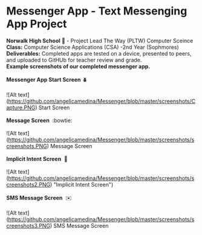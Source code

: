 # Messenger App - Text Messenging App Project<br>
<b>Norwalk High School</b> :school: - Project Lead The Way (PLTW) Computer Sceince</b><br>
<b>Class:</b> Computer Science Applications (CSA) -2nd Year (Sophmores) <br>
<b>Deliverables:</b> Completed apps are tested on a device, presented to peers, and uploaded to GitHUb for teacher review and grade.
<br>
<b>Example screenshots of our completed messenger app.</b><br><br>
<b>Messenger App Start Screen</b>&nbsp;:beetle:<br><br>
![Alt text] (https://github.com/angelicamedina/Messenger/blob/master/screenshots/Capture.PNG)
Start Screen
<br><br>
<b>Message Screen</b>&nbsp;&nbsp;:bowtie:<br><br>
![Alt text] (https://github.com/angelicamedina/Messenger/blob/master/screenshots/screenshots.PNG)
Message Screen
<br><br>
<b>Implicit Intent Screen</b>&nbsp;&nbsp;:honeybee:<br><br>
![Alt text] (https://github.com/angelicamedina/Messenger/blob/master/screenshots/screenshots2.PNG)
"Implicit Intent Screen")
<br><br>
<b>SMS Message Screen</b>&nbsp;&nbsp;:envelope:<br><br>
![Alt text] (https://github.com/angelicamedina/Messenger/blob/master/screenshots/screenshots3.PNG)
SMS Message Screen
